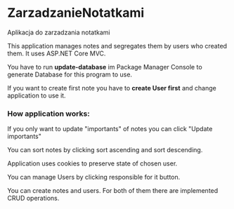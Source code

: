 # ZarzadzanieNotatkami
Aplikacja do zarzadzania notatkami

This application manages notes and segregates them by users who created them.
It uses ASP.NET Core MVC.

You have to run **update-database** im Package Manager Console to generate Database for this program to use.

If you want to create first note you have to **create User first** and change application to use it.

### How application works:

If you only want to update "importants" of notes you can click "Update importants"

You can sort notes by clicking sort ascending and sort descending.

Application uses cookies to preserve state of chosen user.

You can manage Users by clicking responsible for it button.

You can create notes and users. For both of them there are implemented CRUD operations.
